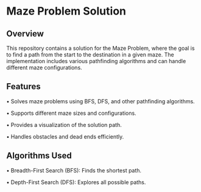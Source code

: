 # Maze Problem Solution

## Overview

This repository contains a solution for the Maze Problem, where the goal is to find a path from the start to the destination in a given maze. The implementation includes various pathfinding algorithms and can handle different maze configurations.


## Features

• Solves maze problems using BFS, DFS, and other pathfinding algorithms.

• Supports different maze sizes and configurations.

• Provides a visualization of the solution path.

• Handles obstacles and dead ends efficiently.

## Algorithms Used

• Breadth-First Search (BFS): Finds the shortest path.

• Depth-First Search (DFS): Explores all possible paths.
